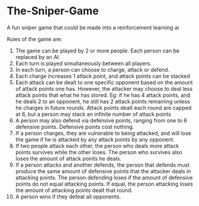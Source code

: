 # The-Sniper-Game
A fun sniper game that could be made into a reinforcement learning ai

Rules of the game are:
1. The game can be played by 2 or more people. Each person can be replaced by an AI.
2. Each turn is played simultaneously between all players.
3. In each turn, a person can choose to charge, attack or defend.
4. Each charge increases 1 attack point, and attack points can be stacked
5. Each attack can be dealt to one specific opponent based on the amount of attack points one has. However, the attacker may choose to deal less attack points that what he has stored. Eg: if he has 4 attack points, and he deals 2 to an opponent, he still has 2 attack points remaining unless he charges in future rounds. Attack points dealt  each round are capped at 6, but a person may stack an infinite number of attack points
6. A person may also defend via defensive points, ranging from one to 6 defensive points. Defensive points cost nothing.
7. If a person charges, they are vulnerable to being attacked, and will lose the game if he is attacked by any attack points by any opponent.
8. If two people attack each other, the person who deals more attack points survives while the other loses. The person who survives also loses the amount of attack points he deals.
9. If a person attacks and another defends, the person that defends must produce the same amount of defensive points that the attacker deals in attacking points. The person defending loses if the amount of defensive points do not equal attacking points. If equal, the person attacking loses the amount of attacking points dealt that round.
10. A person wins if they defeat all opponents.

